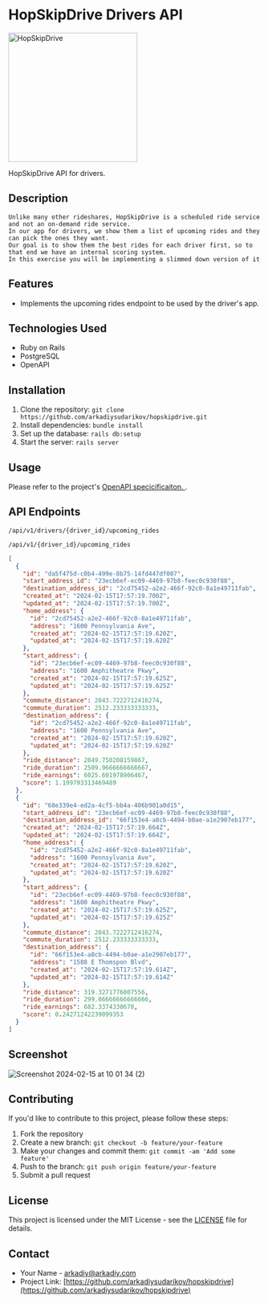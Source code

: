 # HopSkipDrive Drivers API


<img width="257" alt="HopSkipDrive" src="https://github.com/arkadiysudarikov/hopskipdrive/assets/382532/8f0304d0-23cc-4aea-b3d4-1da00d5e9ebd">

HopSkipDrive API for drivers. 

## Description

```
Unlike many other rideshares, HopSkipDrive is a scheduled ride service and not an on-demand ride service.
In our app for drivers, we show them a list of upcoming rides and they can pick the ones they want.
Our goal is to show them the best rides for each driver first, so to that end we have an internal scoring system.
In this exercise you will be implementing a slimmed down version of it
```

## Features

- Implements the upcoming rides endpoint to be used by the driver's app. 

## Technologies Used

- Ruby on Rails
- PostgreSQL
- OpenAPI

## Installation

1. Clone the repository: `git clone https://github.com/arkadiysudarikov/hopskipdrive.git`
2. Install dependencies: `bundle install`
3. Set up the database: `rails db:setup`
4. Start the server: `rails server`

## Usage

Please refer to the project's [OpenAPI specicificaiton. 
](https://hopskipdrive-fa2a8e6ce701.herokuapp.com/api-docs/index.html). 

## API Endpoints

`/api/v1/drivers/{driver_id}/upcoming_rides`

`/api/v1/{driver_id}/upcoming_rides`


```json
[
  {
    "id": "da5f475d-c0b4-499e-8b75-14fd447df007",
    "start_address_id": "23ecb6ef-ec09-4469-97b8-feec0c930f88",
    "destination_address_id": "2cd75452-a2e2-466f-92c0-8a1e49711fab",
    "created_at": "2024-02-15T17:57:19.700Z",
    "updated_at": "2024-02-15T17:57:19.700Z",
    "home_address": {
      "id": "2cd75452-a2e2-466f-92c0-8a1e49711fab",
      "address": "1600 Pennsylvania Ave",
      "created_at": "2024-02-15T17:57:19.620Z",
      "updated_at": "2024-02-15T17:57:19.620Z"
    },
    "start_address": {
      "id": "23ecb6ef-ec09-4469-97b8-feec0c930f88",
      "address": "1600 Amphitheatre Pkwy",
      "created_at": "2024-02-15T17:57:19.625Z",
      "updated_at": "2024-02-15T17:57:19.625Z"
    },
    "commute_distance": 2843.7222712416274,
    "commute_duration": 2512.233333333333,
    "destination_address": {
      "id": "2cd75452-a2e2-466f-92c0-8a1e49711fab",
      "address": "1600 Pennsylvania Ave",
      "created_at": "2024-02-15T17:57:19.620Z",
      "updated_at": "2024-02-15T17:57:19.620Z"
    },
    "ride_distance": 2849.750208159867,
    "ride_duration": 2509.9666666666667,
    "ride_earnings": 6025.601978906467,
    "score": 1.199793313469489
  },
  {
    "id": "68e339e4-ed2a-4cf5-bb4a-406b901a0d15",
    "start_address_id": "23ecb6ef-ec09-4469-97b8-feec0c930f88",
    "destination_address_id": "66f153e4-a8cb-4494-b0ae-a1e2907eb177",
    "created_at": "2024-02-15T17:57:19.664Z",
    "updated_at": "2024-02-15T17:57:19.664Z",
    "home_address": {
      "id": "2cd75452-a2e2-466f-92c0-8a1e49711fab",
      "address": "1600 Pennsylvania Ave",
      "created_at": "2024-02-15T17:57:19.620Z",
      "updated_at": "2024-02-15T17:57:19.620Z"
    },
    "start_address": {
      "id": "23ecb6ef-ec09-4469-97b8-feec0c930f88",
      "address": "1600 Amphitheatre Pkwy",
      "created_at": "2024-02-15T17:57:19.625Z",
      "updated_at": "2024-02-15T17:57:19.625Z"
    },
    "commute_distance": 2843.7222712416274,
    "commute_duration": 2512.233333333333,
    "destination_address": {
      "id": "66f153e4-a8cb-4494-b0ae-a1e2907eb177",
      "address": "1588 E Thomspon Blvd",
      "created_at": "2024-02-15T17:57:19.614Z",
      "updated_at": "2024-02-15T17:57:19.614Z"
    },
    "ride_distance": 319.3271776007556,
    "ride_duration": 299.06666666666666,
    "ride_earnings": 682.3374330678,
    "score": 0.24271242239099353
  }
]
```

## Screenshot

![Screenshot 2024-02-15 at 10 01 34 (2)](https://github.com/arkadiysudarikov/hopskipdrive/assets/382532/028f0dd5-4099-4e88-ab78-92f4fc1828ee)


## Contributing

If you'd like to contribute to this project, please follow these steps:

1. Fork the repository
2. Create a new branch: `git checkout -b feature/your-feature`
3. Make your changes and commit them: `git commit -am 'Add some feature'`
4. Push to the branch: `git push origin feature/your-feature`
5. Submit a pull request

## License

This project is licensed under the MIT License - see the [LICENSE](LICENSE) file for details.

## Contact

- Your Name - [arkadiy@arkadiy.com](mailto:arkadiy@arkadiy.com)
- Project Link: [https://github.com/arkadiysudarikov/hopskipdrive](https://github.com/arkadiysudarikov/hopskipdrive)

